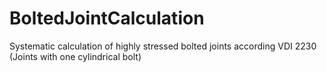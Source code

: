 # BoltedJointCalculation
Systematic calculation of highly stressed bolted joints according VDI 2230 (Joints with one cylindrical bolt)
